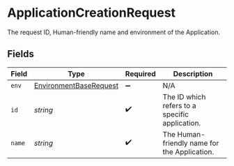 # ApplicationCreationRequest

The request ID, Human-friendly name and environment of the Application.




## Fields

| Field                                                                   | Type                                                                    | Required                                                                | Description                                                             |
| ----------------------------------------------------------------------- | ----------------------------------------------------------------------- | ----------------------------------------------------------------------- | ----------------------------------------------------------------------- |
| `env`                                                                   | [EnvironmentBaseRequest](../../models/shared/environmentbaserequest.md) | :heavy_minus_sign:                                                      | N/A                                                                     |
| `id`                                                                    | *string*                                                                | :heavy_check_mark:                                                      | The ID which refers to a specific application.                          |
| `name`                                                                  | *string*                                                                | :heavy_check_mark:                                                      | The Human-friendly name for the Application.                            |